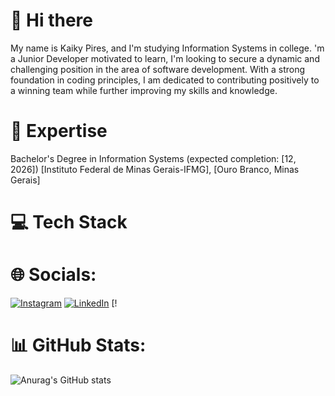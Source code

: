 # 👋 Hi there

My name is Kaiky Pires, and I'm studying Information Systems in college.
'm a Junior Developer motivated to learn, I'm looking to secure a dynamic and challenging position in the area of ​​software development. With a strong foundation in coding principles, I am dedicated to contributing positively to a winning team while further improving my skills and knowledge.


# 🚀 Expertise

Bachelor's Degree in Information Systems (expected completion: [12, 2026])
[Instituto Federal de Minas Gerais-IFMG], [Ouro Branco, Minas Gerais]


# 💻 Tech Stack


# 🌐 Socials:
[![Instagram](https://img.shields.io/badge/Instagram-%23E4405F.svg?logo=Instagram&logoColor=white)]() 
[![LinkedIn](https://img.shields.io/badge/LinkedIn-%230077B5.svg?logo=linkedin&logoColor=white)](https://www.linkedin.com/in/kaiky-pires-a63985265/) [!

# 📊 GitHub Stats:
![Anurag's GitHub stats](https://github-readme-stats.vercel.app/api?KaikyPires=anuraghazra&show_icons=true&theme=transparent)

